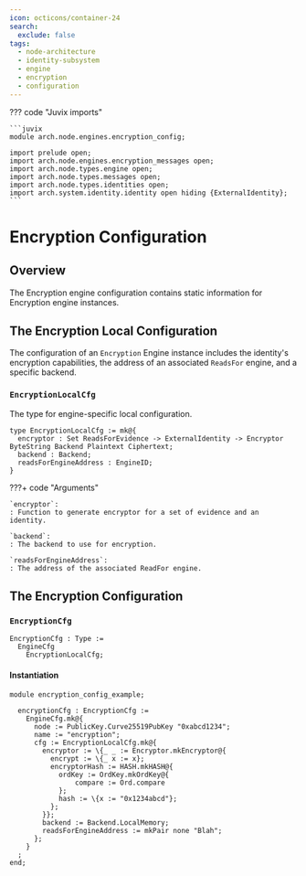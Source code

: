 ```yaml
---
icon: octicons/container-24
search:
  exclude: false
tags:
  - node-architecture
  - identity-subsystem
  - engine
  - encryption
  - configuration
---
```


??? code "Juvix imports"

    ```juvix
    module arch.node.engines.encryption_config;

    import prelude open;
    import arch.node.engines.encryption_messages open;
    import arch.node.types.engine open;
    import arch.node.types.messages open;
    import arch.node.types.identities open;
    import arch.system.identity.identity open hiding {ExternalIdentity};
    ```

# Encryption Configuration

## Overview

The Encryption engine configuration contains static information for Encryption engine instances.

## The Encryption Local Configuration

The configuration of an `Encryption` Engine instance includes the identity's
encryption capabilities, the address of an associated `ReadsFor` engine, and a
specific backend.

### `EncryptionLocalCfg`

The type for engine-specific local configuration.

<!-- --8<-- [start:EncryptionLocalCfg] -->
```juvix
type EncryptionLocalCfg := mk@{
  encryptor : Set ReadsForEvidence -> ExternalIdentity -> Encryptor ByteString Backend Plaintext Ciphertext;
  backend : Backend;
  readsForEngineAddress : EngineID;
}
```
<!-- --8<-- [end:EncryptionLocalCfg] -->

???+ code "Arguments"

    `encryptor`:
    : Function to generate encryptor for a set of evidence and an identity.

    `backend`:
    : The backend to use for encryption.

    `readsForEngineAddress`:
    : The address of the associated ReadFor engine.

## The Encryption Configuration

### `EncryptionCfg`

<!-- --8<-- [start:EncryptionCfg] -->
```juvix
EncryptionCfg : Type :=
  EngineCfg
    EncryptionLocalCfg;
```
<!-- --8<-- [end:EncryptionCfg] -->

#### Instantiation

<!-- --8<-- [start:encryptionCfg] -->
```juvix extract-module-statements
module encryption_config_example;

  encryptionCfg : EncryptionCfg :=
    EngineCfg.mk@{
      node := PublicKey.Curve25519PubKey "0xabcd1234";
      name := "encryption";
      cfg := EncryptionLocalCfg.mk@{
        encryptor := \{_ _ := Encryptor.mkEncryptor@{
          encrypt := \{_ x := x};
          encryptorHash := HASH.mkHASH@{
            ordKey := OrdKey.mkOrdKey@{
                compare := Ord.compare
            };
            hash := \{x := "0x1234abcd"};
          };
        }};
        backend := Backend.LocalMemory;
        readsForEngineAddress := mkPair none "Blah";
      };
    }
  ;
end;
```
<!-- --8<-- [end:encryptionCfg] -->
